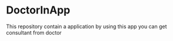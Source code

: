 # DoctorInApp
This repository contain a application by using this app  you can get consultant from doctor
